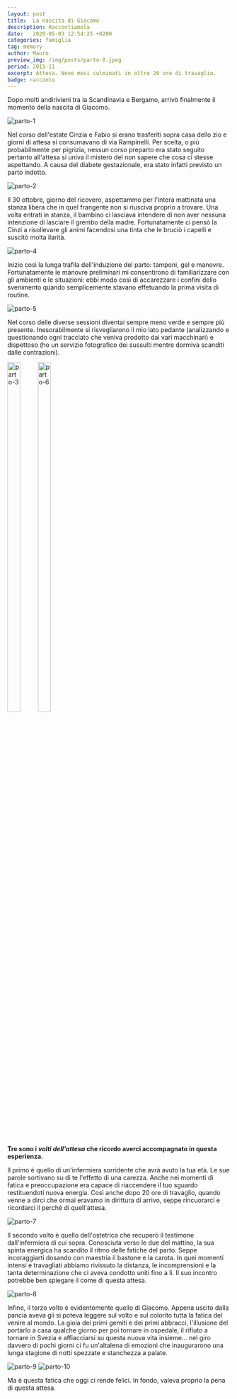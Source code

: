 ```yaml
---
layout: post
title:  La nascita di Giacomo
description: Raccontiamola
date:   2020-05-03 12:54:25 +0200
categories: famiglia
tag: memory
author: Mauro
preview_img: /img/posts/parto-0.jpeg
period: 2015-11
excerpt: Attesa. Nove mesi culminati in oltre 20 ore di travaglio.
badge: racconto
---
```


Dopo molti andirivieni tra la Scandinavia e Bergamo, arrivò finalmente il momento della nascita di Giacomo.

![parto-1](/img/posts/parto-1.png)

Nel corso dell'estate Cinzia e Fabio si erano trasferiti sopra casa dello zio e giorni di attesa si consumavano di via Rampinelli.
Per scelta, o più probabilmente per pigrizia, nessun corso preparto era stato seguito pertanto all'attesa si univa il mistero del non sapere che cosa ci stesse aspettando. A causa del diabete gestazionale, era stato infatti previsto un parto indotto.

![parto-2](/img/posts/parto-2.jpg)

Il 30 ottobre, giorno del ricovero, aspettammo per l'intera mattinata una stanza libera che in quel frangente non si riusciva proprio a trovare. Una volta entrati in stanza, il bambino ci lasciava intendere di non aver nessuna intenzione di lasciare il grembo della madre. Fortunatamente ci pensò la Cinzi a risollevare gli animi facendosi una tinta che le bruciò i capelli e suscitò molta ilarità.

![parto-4](/img/posts/parto-4.jpg)

Inizio così la lunga trafila dell'induzione del parto: tamponi, gel e manovre. Fortunatamente le manovre preliminari mi consentirono di familiarizzare con gli ambienti e le situazioni: ebbi modo così di accarezzare i confini dello svenimento quando semplicemente stavano effetuando la prima visita di routine.

![parto-5](/img/posts/parto-5.jpg)

Nel corso delle diverse sessioni diventai sempre meno verde e sempre più presente. Inesorabilmente si risvegliarono il mio lato pedante (analizzando e questionando ogni tracciato che veniva prodotto dai vari macchinari) e dispettoso (ho un servizio fotografico dei sussulti mentre dormiva scanditi dalle contrazioni).

<div style="display: inline-block;">
<img src="/img/posts/parto-3.jpeg" alt="parto-3" style="width: 45%;">
<img src="/img/posts/parto-6.jpg" alt="parto-6" style="width: 45%;">
</div>


**Tre sono i _volti dell'attesa_ che ricordo averci accompagnato in questa esperienza.**

Il primo è quello di un'infermiera sorridente che avrà avuto la tua età. Le sue parole sortivano su di te l'effetto di una carezza. Anche nei momenti di fatica e preoccupazione era capace di riaccendere il tuo sguardo restituendoti nuova energia. Così anche dopo 20 ore di travaglio, quando venne a dirci che ormai eravamo in dirittura di arrivo, seppe rincuorarci e ricordarci il perché di quell'attesa.

![parto-7](/img/posts/parto-7.jpg)

Il secondo volto è quello dell'ostetrica che recuperò il testimone dall'infermiera di cui sopra. Conosciuta verso le due del mattino, la sua spinta energica ha scandito il ritmo delle fatiche del parto. Seppe incoraggiarti dosando con maestria il bastone e la carota. In quei momenti intensi e travagliati abbiamo rivissuto la distanza, le incomprensioni e la tanta determinazione che ci aveva condotto uniti fino a lì. Il suo incontro potrebbe ben spiegare il come di questa attesa.

![parto-8](/img/posts/parto-8.jpg)

Infine, il terzo volto è evidentemente quello di Giacomo. Appena uscito dalla pancia aveva gli si poteva leggere sul volto e sul colorito tutta la fatica del venire al mondo. La gioia dei primi gemiti e dei primi abbracci, l'illusione del portarlo a casa qualche giorno per poi tornare in ospedale, il rifiuto a tornare in Svezia e affiacciarsi su questa nuova vita insieme... nel giro davvero di pochi giorni ci fu un'altalena di emozioni che inaugurarono una lunga stagione di notti spezzate e stanchezza a palate.

![parto-9](/img/posts/parto-9.jpg)
![parto-10](/img/posts/parto-10.jpg)

Ma è questa fatica che oggi ci rende felici. In fondo, valeva proprio la pena di questa attesa.
